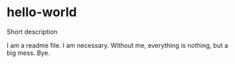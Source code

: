 # hello-world
Short description

I am a readme file. I am necessary. Without me, everything is nothing, but a big mess.
Bye.
